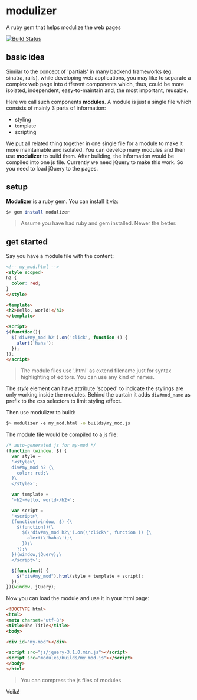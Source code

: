 # modulizer
A ruby gem that helps modulize the web pages

[![Build Status](https://travis-ci.org/straightdave/modulizer.svg?branch=master)](https://travis-ci.org/straightdave/modulizer)

## basic idea
Similar to the concept of 'partials' in many backend frameworks (eg. sinatra, rails), while developing web applications, you may like to separate a complex web page into different components which, thus, could be more isolated, independent, easy-to-maintain and, the most important, reusable.

Here we call such components **modules**.
A module is just a single file which consists of mainly 3 parts of information:
  - styling
  - template
  - scripting

We put all related thing together in one single file for a module to make it more maintainable and isolated. You can develop many modules and then use **modulizer** to build them.
After building, the information would be compiled into one js file. Currently we need jQuery to make this work. So you need to load jQuery to the pages.

## setup
**Modulizer** is a ruby gem. You can install it via:
```bash
$> gem install modulizer
```
>Assume you have had ruby and gem installed. Newer the better.

## get started

Say you have a module file with the content:
```html
<!-- my_mod.html -->
<style scoped>
h2 {
  color: red;
}
</style>

<template>
<h2>Hello, world!</h2>
</template>

<script>
$(function(){
  $('div#my_mod h2').on('click', function () {
    alert('haha');
  });
});
</script>
```
>The module files use '.html' as extend filename just for syntax highlighting of editors. You can use any kind of names.

The *style* element can have attribute 'scoped' to indicate the stylings are only working inside the modules. Behind the curtain it adds ```div#mod_name``` as prefix to the css selectors to limit styling effect.

Then use modulizer to build:
```bash
$> modulizer -e my_mod.html -o builds/my_mod.js
```

The module file would be compiled to a js file:
```javascript
/* auto-generated js for my-mod */
(function (window, $) {
  var style =
  '<style>\
  div#my_mod h2 {\
    color: red;\
  }\
  </style>';

  var template =
  '<h2>Hello, world</h2>';

  var script =
  '<script>\
  (function(window, $) {\
    $(function(){\
      $(\'div#my_mod h2\').on(\'click\', function () {\
        alert(\'haha\');\
      });\
    });\
  })(window,jQuery);\
  </script>';

  $(function() {
    $("div#my_mod").html(style + template + script);
  });
})(window, jQuery);
```

Now you can load the module and use it in your html page:
```html
<!DOCTYPE html>
<html>
<meta charset="utf-8">
<title>The Title</title>
<body>

<div id="my-mod"></div>

<script src="js/jquery-3.1.0.min.js"></script>
<script src="modules/builds/my_mod.js"></script>
</body>
</html>
```
>You can compress the js files of modules

Voila!
